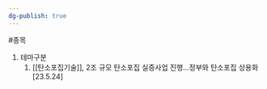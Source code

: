 ```yaml
---
dg-publish: true
---
```

#종목







1. 테마구분
	1. [[탄소포집기술]], 2조 규모 탄소포집 실증사업 진행...정부와 탄소포집 상용화[23.5.24]